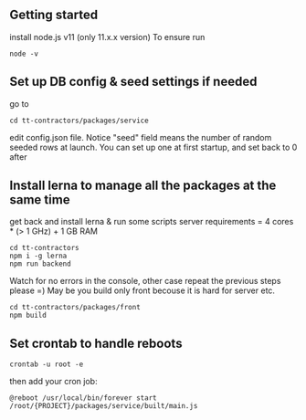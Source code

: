 ## Getting started
install node.js v11 (only 11.x.x version)
To ensure run 
```
node -v
```

## Set up DB config & seed settings if needed
go to
```
cd tt-contractors/packages/service
```
edit config.json file.
Notice "seed" field means the number of random seeded rows at launch.
You can set up one at first startup, and set back to 0 after


## Install lerna to manage all the packages at the same time
get back and install lerna & run some scripts
server requirements = 4 cores * (> 1 GHz) + 1 GB RAM
```
cd tt-contractors
npm i -g lerna
npm run backend 
```
Watch for no errors in the console, other case repeat the previous steps please =)
May be you build only front becouse it is hard for server etc.
```
cd tt-contractors/packages/front
npm build 
```
## Set crontab to handle reboots
```
crontab -u root -e
```
then add your cron job:
```
@reboot /usr/local/bin/forever start /root/{PROJECT}/packages/service/built/main.js
```
